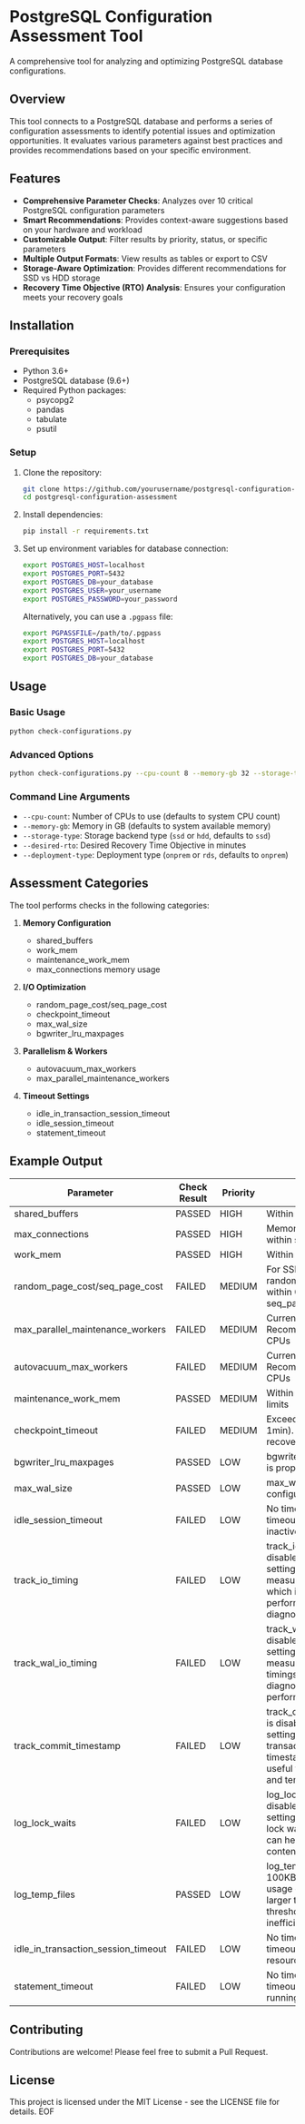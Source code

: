 # PostgreSQL Configuration Assessment Tool

A comprehensive tool for analyzing and optimizing PostgreSQL database configurations.

## Overview

This tool connects to a PostgreSQL database and performs a series of configuration assessments to identify potential issues and optimization opportunities. It evaluates various parameters against best practices and provides recommendations based on your specific environment.

## Features

- **Comprehensive Parameter Checks**: Analyzes over 10 critical PostgreSQL configuration parameters
- **Smart Recommendations**: Provides context-aware suggestions based on your hardware and workload
- **Customizable Output**: Filter results by priority, status, or specific parameters
- **Multiple Output Formats**: View results as tables or export to CSV
- **Storage-Aware Optimization**: Provides different recommendations for SSD vs HDD storage
- **Recovery Time Objective (RTO) Analysis**: Ensures your configuration meets your recovery goals

## Installation

### Prerequisites

- Python 3.6+
- PostgreSQL database (9.6+)
- Required Python packages:
  - psycopg2
  - pandas
  - tabulate
  - psutil

### Setup

1. Clone the repository:
   ```bash
   git clone https://github.com/yourusername/postgresql-configuration-assessment.git
   cd postgresql-configuration-assessment
   ```

2. Install dependencies:
   ```bash
   pip install -r requirements.txt
   ```

3. Set up environment variables for database connection:
   ```bash
   export POSTGRES_HOST=localhost
   export POSTGRES_PORT=5432
   export POSTGRES_DB=your_database
   export POSTGRES_USER=your_username
   export POSTGRES_PASSWORD=your_password
   ```

   Alternatively, you can use a `.pgpass` file:
   ```bash
   export PGPASSFILE=/path/to/.pgpass
   export POSTGRES_HOST=localhost
   export POSTGRES_PORT=5432
   export POSTGRES_DB=your_database
   ```

## Usage

### Basic Usage

```bash
python check-configurations.py
```

### Advanced Options

```bash
python check-configurations.py --cpu-count 8 --memory-gb 32 --storage-type ssd --desired-rto 15 --deployment-type onprem
```

### Command Line Arguments

- `--cpu-count`: Number of CPUs to use (defaults to system CPU count)
- `--memory-gb`: Memory in GB (defaults to system available memory)
- `--storage-type`: Storage backend type (`ssd` or `hdd`, defaults to `ssd`)
- `--desired-rto`: Desired Recovery Time Objective in minutes
- `--deployment-type`: Deployment type (`onprem` or `rds`, defaults to `onprem`)


## Assessment Categories

The tool performs checks in the following categories:

1. **Memory Configuration**
   - shared_buffers
   - work_mem
   - maintenance_work_mem
   - max_connections memory usage

2. **I/O Optimization**
   - random_page_cost/seq_page_cost
   - checkpoint_timeout
   - max_wal_size
   - bgwriter_lru_maxpages

3. **Parallelism & Workers**
   - autovacuum_max_workers
   - max_parallel_maintenance_workers

4. **Timeout Settings**
   - idle_in_transaction_session_timeout
   - idle_session_timeout
   - statement_timeout

## Example Output

| Parameter                           | Check Result   | Priority  | Notes                                                                                                                                                          |
|-------------------------------------|---------------|-----------|----------------------------------------------------------------------------------------------------------------------------------------------------------------|
| shared_buffers                      | PASSED        | HIGH      | Within acceptable range                                                                                                                                        |
| max_connections                     | PASSED        | HIGH      | Memory configuration within safe limits                                                                                                                        |
| work_mem                            | PASSED        | HIGH      | Within reasonable limits                                                                                                                                       |
| random_page_cost/seq_page_cost      | FAILED        | MEDIUM    | For SSD: reduce random_page_cost to within 0.1-0.3 of seq_page_cost                                                                                            |
| max_parallel_maintenance_workers    | FAILED        | MEDIUM    | Current: 2, Recommended: 4 for 32 CPUs                                                                                                                         |
| autovacuum_max_workers              | FAILED        | MEDIUM    | Current: 3, Recommended: 6 for 32 CPUs                                                                                                                         |
| maintenance_work_mem                | PASSED        | MEDIUM    | Within recommended limits                                                                                                                                      |
| checkpoint_timeout                  | FAILED        | MEDIUM    | Exceeds RTO (5.0min > 1min). Reduce to meet recovery objectives.                                                                                               |
| bgwriter_lru_maxpages               | PASSED        | LOW       | bgwriter_lru_maxpages is properly configured.                                                                                                                  |
| max_wal_size                        | PASSED        | LOW       | max_wal_size is properly configured.                                                                                                                           |
| idle_session_timeout                | FAILED        | LOW       | No timeout set. Add timeout to terminate inactive sessions.                                                                                                    |
| track_io_timing                     | FAILED        | LOW       | track_io_timing is disabled. Enabling this setting allows for measuring I/O timings which is useful for performance diagnostics.                               |
| track_wal_io_timing                 | FAILED        | LOW       | track_wal_io_timing is disabled. Enabling this setting allows for measuring WAL I/O timings which can help diagnose WAL-related performance issues.            |
| track_commit_timestamp              | FAILED        | LOW       | track_commit_timestamp is disabled. Enabling this setting allows tracking transaction commit timestamps, which is useful for replication and temporal queries. |
| log_lock_waits                      | FAILED        | LOW       | log_lock_waits is disabled. Enabling this setting allows logging of lock wait events, which can help diagnose lock contention issues.                          |
| log_temp_files                      | PASSED        | LOW       | log_temp_files is set to 100KB, which logs usage of temporary files larger than this threshold to help identify inefficient queries.                           |
| idle_in_transaction_session_timeout | FAILED        | LOW       | No timeout set. Add timeout to prevent resource locks.                                                                                                         |
| statement_timeout                   | FAILED        | LOW       | No timeout set. Add timeout to prevent long-running queries.                                                                                                   |


## Contributing

Contributions are welcome! Please feel free to submit a Pull Request.

## License

This project is licensed under the MIT License - see the LICENSE file for details.
EOF